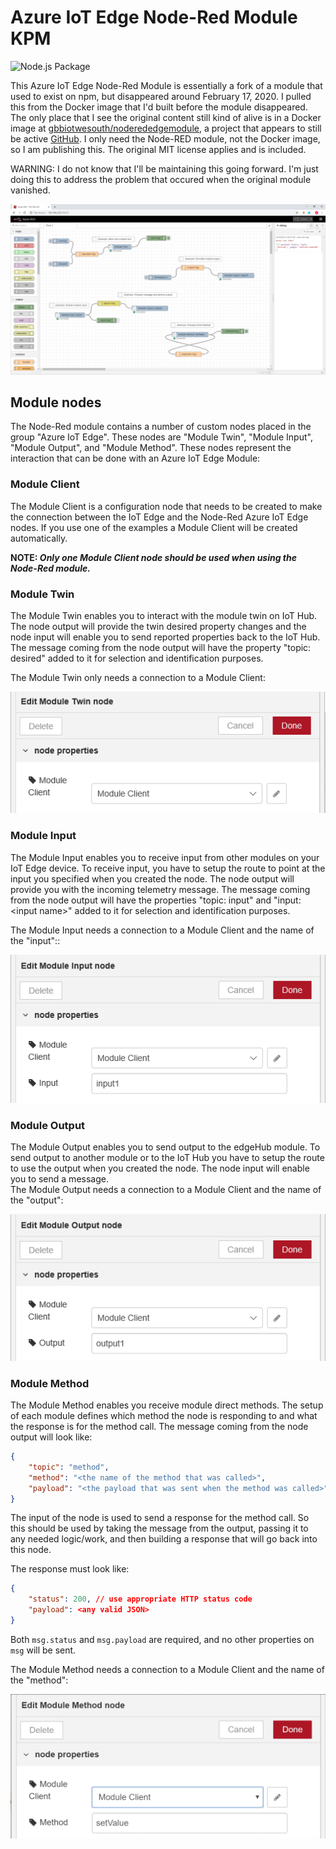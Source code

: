 # Azure IoT Edge Node-Red Module KPM

![Node.js Package](https://github.com/kpm-at-hfi/node-red-contrib-azure-iot-edge-kpm/workflows/Node.js%20Package/badge.svg?branch=master&event=release)

This Azure IoT Edge Node-Red Module is essentially a fork of a module that used to exist on npm, but disappeared around February 17, 2020. I pulled this from the Docker image that I'd built before the module disappeared. The only place that I see the original content still kind of alive is in a Docker image at [gbbiotwesouth/noderededgemodule](https://hub.docker.com/r/gbbiotwesouth/noderededgemodule/), a project that appears to still be active [GitHub](https://github.com/iotblackbelt/noderededgemodule). I only need the Node-RED module, not the Docker image, so I am publishing this. The original MIT license applies and is included.

WARNING: I do not know that I'll be maintaining this going forward. I'm just doing this to address the problem that occured when the original module vanished.

![screenshot](/images/screenshot.PNG)

## Module nodes
The Node-Red module contains a number of custom nodes placed in the group "Azure IoT Edge". These nodes are "Module Twin", "Module Input", "Module Output", and "Module Method". These nodes represent the interaction that can be done with an Azure IoT Edge Module:

### Module Client
The Module Client is a configuration node that needs to be created to make the connection between the IoT Edge and the Node-Red Azure IoT Edge nodes. If you use one of the examples a Module Client will be created automatically.

**NOTE: _Only one Module Client node should be used when using the Node-Red module._**

### Module Twin

The Module Twin enables you to interact with the module twin on IoT Hub. The node output will provide the twin desired property changes and the node input will enable you to send reported properties back to the IoT Hub. The message coming from the node output will have the property "topic: desired" added to it for selection and identification purposes.

The Module Twin only needs a connection to a Module Client:

![edit-module-twin](/images/edit-module-twin.PNG)

### Module Input

The Module Input enables you to receive input from other modules on your IoT Edge device. To receive input, you have to setup the route to point at the input you specified when you created the node. The node output will provide you with the incoming telemetry message. The message coming from the node output will have the properties "topic: input" and "input: &#x3C;input name&#x3E;" added to it for selection and identification purposes.

The Module Input needs a connection to a Module Client and the name of the "input"::

![edit-module-twin](/images/edit-module-input.PNG)

### Module Output

The Module Output enables you to send output to the edgeHub module. To send output to another module or to the IoT Hub you have to setup the route to use the output when you created the node. The node input will enable you to send a message. <br/>
The Module Output needs a connection to a Module Client and the name of the "output": 

![edit-module-output](/images/edit-module-output.PNG)

### Module Method

The Module Method enables you receive module direct methods. The setup of each module defines which method the node is responding to and what the response is for the method call. The message coming from the node output will look like:

```json
{
    "topic": "method",
    "method": "<the name of the method that was called>",
    "payload": "<the payload that was sent when the method was called>"
}
````

The input of the node is used to send a response for the method call. So this should be used by taking the message from the output, passing it to any needed logic/work, and then building a response that will go back into this node.

The response must look like:

```json
{
    "status": 200, // use appropriate HTTP status code
    "payload": <any valid JSON>
}
```

Both `msg.status` and `msg.payload` are required, and no other properties on `msg` will be sent.

The Module Method needs a connection to a Module Client and the name of the "method": 

![edit-module-method](/images/edit-module-method.PNG)

